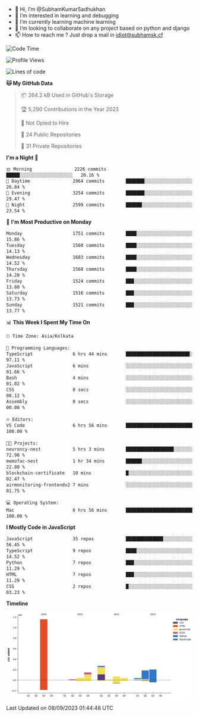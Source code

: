 - 👋 Hi, I’m @SubhamKumarSadhukhan
- 👀 I’m interested in learning and debugging
- 🌱 I’m currently learning machine learning
- 💞️ I’m looking to collaborate on any project based on python and django
- 📫 How to reach me ?
      Just drop a mail in idiot@subhamsk.cf

<!---
SubhamKumarSadhukhan/SubhamKumarSadhukhan is a ✨ special ✨ repository because its `README.md` (this file) appears on your GitHub profile.
You can click the Preview link to take a look at your changes.
--->


<!--START_SECTION:waka-->
![Code Time](http://img.shields.io/badge/Code%20Time-1%2C546%20hrs%2058%20mins-blue)

![Profile Views](http://img.shields.io/badge/Profile%20Views-14-blue)

![Lines of code](https://img.shields.io/badge/From%20Hello%20World%20I%27ve%20Written-2.2%20million%20lines%20of%20code-blue)

**🐱 My GitHub Data** 

> 📦 264.2 kB Used in GitHub's Storage 
 > 
> 🏆 5,290 Contributions in the Year 2023
 > 
> 🚫 Not Opted to Hire
 > 
> 📜 24 Public Repositories 
 > 
> 🔑 31 Private Repositories 
 > 
**I'm a Night 🦉** 

```text
🌞 Morning                2226 commits        █████░░░░░░░░░░░░░░░░░░░░   20.16 % 
🌆 Daytime                2964 commits        ███████░░░░░░░░░░░░░░░░░░   26.84 % 
🌃 Evening                3254 commits        ███████░░░░░░░░░░░░░░░░░░   29.47 % 
🌙 Night                  2599 commits        ██████░░░░░░░░░░░░░░░░░░░   23.54 % 
```
📅 **I'm Most Productive on Monday** 

```text
Monday                   1751 commits        ████░░░░░░░░░░░░░░░░░░░░░   15.86 % 
Tuesday                  1560 commits        ████░░░░░░░░░░░░░░░░░░░░░   14.13 % 
Wednesday                1603 commits        ████░░░░░░░░░░░░░░░░░░░░░   14.52 % 
Thursday                 1568 commits        ████░░░░░░░░░░░░░░░░░░░░░   14.20 % 
Friday                   1524 commits        ███░░░░░░░░░░░░░░░░░░░░░░   13.80 % 
Saturday                 1516 commits        ███░░░░░░░░░░░░░░░░░░░░░░   13.73 % 
Sunday                   1521 commits        ███░░░░░░░░░░░░░░░░░░░░░░   13.77 % 
```


📊 **This Week I Spent My Time On** 

```text
🕑︎ Time Zone: Asia/Kolkata

💬 Programming Languages: 
TypeScript               6 hrs 44 mins       ████████████████████████░   97.11 % 
JavaScript               6 mins              ░░░░░░░░░░░░░░░░░░░░░░░░░   01.66 % 
Bash                     4 mins              ░░░░░░░░░░░░░░░░░░░░░░░░░   01.02 % 
CSS                      0 secs              ░░░░░░░░░░░░░░░░░░░░░░░░░   00.12 % 
Assembly                 0 secs              ░░░░░░░░░░░░░░░░░░░░░░░░░   00.08 % 

🔥 Editors: 
VS Code                  6 hrs 56 mins       █████████████████████████   100.00 % 

🐱‍💻 Projects: 
neuroncy-nest            5 hrs 3 mins        ██████████████████░░░░░░░   72.98 % 
memofac-nest             1 hr 34 mins        ██████░░░░░░░░░░░░░░░░░░░   22.80 % 
blockchain-certificate   10 mins             █░░░░░░░░░░░░░░░░░░░░░░░░   02.47 % 
airmonitoring-frontendv2 7 mins              ░░░░░░░░░░░░░░░░░░░░░░░░░   01.75 % 

💻 Operating System: 
Mac                      6 hrs 56 mins       █████████████████████████   100.00 % 
```

**I Mostly Code in JavaScript** 

```text
JavaScript               35 repos            ██████████████░░░░░░░░░░░   56.45 % 
TypeScript               9 repos             ████░░░░░░░░░░░░░░░░░░░░░   14.52 % 
Python                   7 repos             ███░░░░░░░░░░░░░░░░░░░░░░   11.29 % 
HTML                     7 repos             ███░░░░░░░░░░░░░░░░░░░░░░   11.29 % 
CSS                      2 repos             █░░░░░░░░░░░░░░░░░░░░░░░░   03.23 % 
```



**Timeline**

![Lines of Code chart](https://raw.githubusercontent.com/SubhamKumarSadhukhan/SubhamKumarSadhukhan/main/assets/bar_graph.png)


 Last Updated on 08/09/2023 01:44:48 UTC
<!--END_SECTION:waka-->
